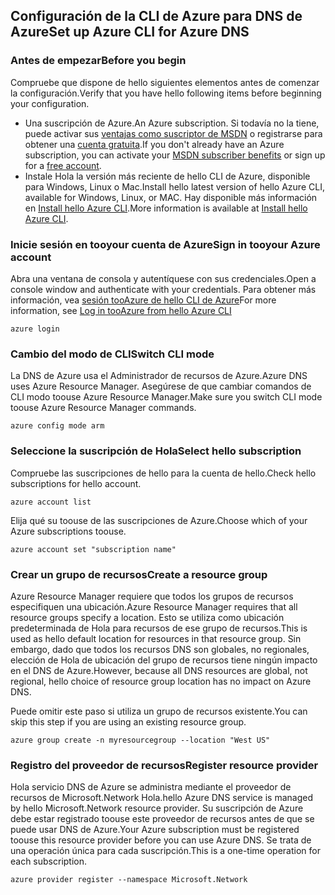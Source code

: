 ## <a name="set-up-azure-cli-for-azure-dns"></a><span data-ttu-id="8b0b7-101">Configuración de la CLI de Azure para DNS de Azure</span><span class="sxs-lookup"><span data-stu-id="8b0b7-101">Set up Azure CLI for Azure DNS</span></span>

### <a name="before-you-begin"></a><span data-ttu-id="8b0b7-102">Antes de empezar</span><span class="sxs-lookup"><span data-stu-id="8b0b7-102">Before you begin</span></span>

<span data-ttu-id="8b0b7-103">Compruebe que dispone de hello siguientes elementos antes de comenzar la configuración.</span><span class="sxs-lookup"><span data-stu-id="8b0b7-103">Verify that you have hello following items before beginning your configuration.</span></span>

* <span data-ttu-id="8b0b7-104">Una suscripción de Azure.</span><span class="sxs-lookup"><span data-stu-id="8b0b7-104">An Azure subscription.</span></span> <span data-ttu-id="8b0b7-105">Si todavía no la tiene, puede activar sus [ventajas como suscriptor de MSDN](https://azure.microsoft.com/pricing/member-offers/msdn-benefits-details/) o registrarse para obtener una [cuenta gratuita](https://azure.microsoft.com/pricing/free-trial/).</span><span class="sxs-lookup"><span data-stu-id="8b0b7-105">If you don't already have an Azure subscription, you can activate your [MSDN subscriber benefits](https://azure.microsoft.com/pricing/member-offers/msdn-benefits-details/) or sign up for a [free account](https://azure.microsoft.com/pricing/free-trial/).</span></span>
* <span data-ttu-id="8b0b7-106">Instale Hola la versión más reciente de hello CLI de Azure, disponible para Windows, Linux o Mac.</span><span class="sxs-lookup"><span data-stu-id="8b0b7-106">Install hello latest version of hello Azure CLI, available for Windows, Linux, or MAC.</span></span> <span data-ttu-id="8b0b7-107">Hay disponible más información en [Install hello Azure CLI](../articles/cli-install-nodejs.md).</span><span class="sxs-lookup"><span data-stu-id="8b0b7-107">More information is available at [Install hello Azure CLI](../articles/cli-install-nodejs.md).</span></span>

### <a name="sign-in-tooyour-azure-account"></a><span data-ttu-id="8b0b7-108">Inicie sesión en tooyour cuenta de Azure</span><span class="sxs-lookup"><span data-stu-id="8b0b7-108">Sign in tooyour Azure account</span></span>

<span data-ttu-id="8b0b7-109">Abra una ventana de consola y autentíquese con sus credenciales.</span><span class="sxs-lookup"><span data-stu-id="8b0b7-109">Open a console window and authenticate with your credentials.</span></span> <span data-ttu-id="8b0b7-110">Para obtener más información, vea [sesión tooAzure de hello CLI de Azure](../articles/xplat-cli-connect.md)</span><span class="sxs-lookup"><span data-stu-id="8b0b7-110">For more information, see [Log in tooAzure from hello Azure CLI](../articles/xplat-cli-connect.md)</span></span>

```azurecli
azure login
```

### <a name="switch-cli-mode"></a><span data-ttu-id="8b0b7-111">Cambio del modo de CLI</span><span class="sxs-lookup"><span data-stu-id="8b0b7-111">Switch CLI mode</span></span>

<span data-ttu-id="8b0b7-112">La DNS de Azure usa el Administrador de recursos de Azure.</span><span class="sxs-lookup"><span data-stu-id="8b0b7-112">Azure DNS uses Azure Resource Manager.</span></span> <span data-ttu-id="8b0b7-113">Asegúrese de que cambiar comandos de CLI modo toouse Azure Resource Manager.</span><span class="sxs-lookup"><span data-stu-id="8b0b7-113">Make sure you switch CLI mode toouse Azure Resource Manager commands.</span></span>

```azurecli
azure config mode arm
```

### <a name="select-hello-subscription"></a><span data-ttu-id="8b0b7-114">Seleccione la suscripción de Hola</span><span class="sxs-lookup"><span data-stu-id="8b0b7-114">Select hello subscription</span></span>

<span data-ttu-id="8b0b7-115">Compruebe las suscripciones de hello para la cuenta de hello.</span><span class="sxs-lookup"><span data-stu-id="8b0b7-115">Check hello subscriptions for hello account.</span></span>

```azurecli
azure account list
```

<span data-ttu-id="8b0b7-116">Elija qué su toouse de las suscripciones de Azure.</span><span class="sxs-lookup"><span data-stu-id="8b0b7-116">Choose which of your Azure subscriptions toouse.</span></span>

```azurecli
azure account set "subscription name"
```

### <a name="create-a-resource-group"></a><span data-ttu-id="8b0b7-117">Crear un grupo de recursos</span><span class="sxs-lookup"><span data-stu-id="8b0b7-117">Create a resource group</span></span>

<span data-ttu-id="8b0b7-118">Azure Resource Manager requiere que todos los grupos de recursos especifiquen una ubicación.</span><span class="sxs-lookup"><span data-stu-id="8b0b7-118">Azure Resource Manager requires that all resource groups specify a location.</span></span> <span data-ttu-id="8b0b7-119">Esto se utiliza como ubicación predeterminada de Hola para recursos de ese grupo de recursos.</span><span class="sxs-lookup"><span data-stu-id="8b0b7-119">This is used as hello default location for resources in that resource group.</span></span> <span data-ttu-id="8b0b7-120">Sin embargo, dado que todos los recursos DNS son globales, no regionales, elección de Hola de ubicación del grupo de recursos tiene ningún impacto en el DNS de Azure.</span><span class="sxs-lookup"><span data-stu-id="8b0b7-120">However, because all DNS resources are global, not regional, hello choice of resource group location has no impact on Azure DNS.</span></span>

<span data-ttu-id="8b0b7-121">Puede omitir este paso si utiliza un grupo de recursos existente.</span><span class="sxs-lookup"><span data-stu-id="8b0b7-121">You can skip this step if you are using an existing resource group.</span></span>

```azurecli
azure group create -n myresourcegroup --location "West US"
```

### <a name="register-resource-provider"></a><span data-ttu-id="8b0b7-122">Registro del proveedor de recursos</span><span class="sxs-lookup"><span data-stu-id="8b0b7-122">Register resource provider</span></span>

<span data-ttu-id="8b0b7-123">Hola servicio DNS de Azure se administra mediante el proveedor de recursos de Microsoft.Network Hola.</span><span class="sxs-lookup"><span data-stu-id="8b0b7-123">hello Azure DNS service is managed by hello Microsoft.Network resource provider.</span></span> <span data-ttu-id="8b0b7-124">Su suscripción de Azure debe estar registrado toouse este proveedor de recursos antes de que se puede usar DNS de Azure.</span><span class="sxs-lookup"><span data-stu-id="8b0b7-124">Your Azure subscription must be registered toouse this resource provider before you can use Azure DNS.</span></span> <span data-ttu-id="8b0b7-125">Se trata de una operación única para cada suscripción.</span><span class="sxs-lookup"><span data-stu-id="8b0b7-125">This is a one-time operation for each subscription.</span></span>

```azurecli
azure provider register --namespace Microsoft.Network
```

